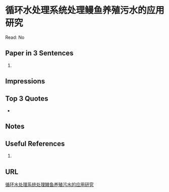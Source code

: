 # 循环水处理系统处理鳗鱼养殖污水的应用研究

Read: No

## Paper in 3 Sentences

1. 

## Impressions

## Top 3 Quotes

- 

## Notes

## Useful References

1. 

## URL

[循环水处理系统处理鳗鱼养殖污水的应用研究](https://kns.cnki.net/kcms/detail/detail.aspx?dbcode=CJFD&dbname=CJFDLAST2019&filename=ZYJH201911063&uniplatform=NZKPT&v=04FFgNThqJlqdfAMovqK7GIXQe7YqSq8fXLfo1GrR8iMyHW50FRW3OLFSVeWKKMi)
